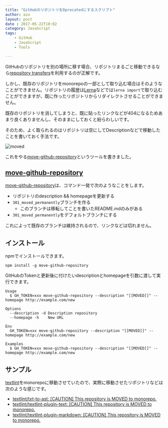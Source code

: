 ```yaml
---
title: "GitHubのリポジトリをDprecatedにするスクリプト"
author: azu
layout: post
date : 2017-05-22T10:02
category: JavaScript
tags:
    - GitHub
    - JavaScript
    - Tools

---
```


GitHubのリポジトリを別の場所に移す場合、リポジトリまるごと移動できるなら[repository transfers](https://help.github.com/articles/about-repository-transfers/ "repository transfers")を利用するのが正解です。

しかし、既存のリポジトリをmonorepoの一部として取り込む場合はそのようなことができません。リポジトリの履歴は[Lerna](https://lernajs.io/ "Lerna")などでは`lerna import`で取り込むことができますが、既に作ったリポジトリからリダイレクトさせることができません。

既存のリポジトリを消してしまうと、既に貼ったリンクなどが404になるためあまり良くありませんし、そのままにしておくと紛らわしいです。

そのため、よく取られるのはリポジトリは空にしてDescriptionなどで移動したことを書いておく手法です。

![moved](http://efcl.info/wp-content/uploads/2017/05/22-1495415248.png)

これをやる[move-github-repository](https://github.com/azu/move-github-repository "azu/move-github-repository: Move GitHub repository(Update description &amp;&amp; URL &amp;&amp; default branch).")というツールを書きました。

## [move-github-repository](https://github.com/azu/move-github-repository "azu/move-github-repository: Move GitHub repository(Update description &amp;&amp; URL &amp;&amp; default branch).")

[move-github-repository](https://github.com/azu/move-github-repository "azu/move-github-repository: Move GitHub repository(Update description &amp;&amp; URL &amp;&amp; default branch).")は、コマンド一発で次のようなことをします。


- リポジトリのdescription && homepageを更新する
- `301_moved_permanently`ブランチを作る
	- このブランチは移転してことを書いたREADME.mdのみがある
- `301_moved_permanently`をデフォルトブランチにする

これによって既存のブランチは維持されるので、リンクなどは切れません。

## インストール

npmでインストールできます。

```
npm install -g move-github-repository
```

GitHubのTokenと更新後に付けたいdescriptionとhomepageを引数に渡して実行できます。

```
Usage
  $ GH_TOKEN=xxx move-github-repository --description "[[MOVED]]" --homepage http://example.com/new

Options
  --description -d Description repository
  --homepage -h    New URL
  
Env
  GH_TOKEN=xxx move-github-repository --description "[[MOVED]]" --homepage http://example.com/new

Examples
  $ GH_TOKEN=xxx move-github-repository --description "[[MOVED]]" --homepage http://example.com/new
```

## サンプル

[textlint](https://github.com/textlint/textlint "textlint")をmonorepoに移動させていたので、実際に移動させたリポジトリなどは次のような感じです。

- [textlint/txt-to-ast: [CAUTION] This repository is MOVED to monorepo.](https://github.com/textlint/txt-to-ast "textlint/txt-to-ast: [CAUTION] This repository is MOVED to monorepo.")
- [textlint/textlint-plugin-text: [CAUTION] This repository is MOVED to monorepo.](https://github.com/textlint/textlint-plugin-text "textlint/textlint-plugin-text: [CAUTION] This repository is MOVED to monorepo.")
- [textlint/textlint-plugin-markdown: [CAUTION] This repository is MOVED to monorepo.](https://github.com/textlint/textlint-plugin-markdown "textlint/textlint-plugin-markdown: [CAUTION] This repository is MOVED to monorepo.")

